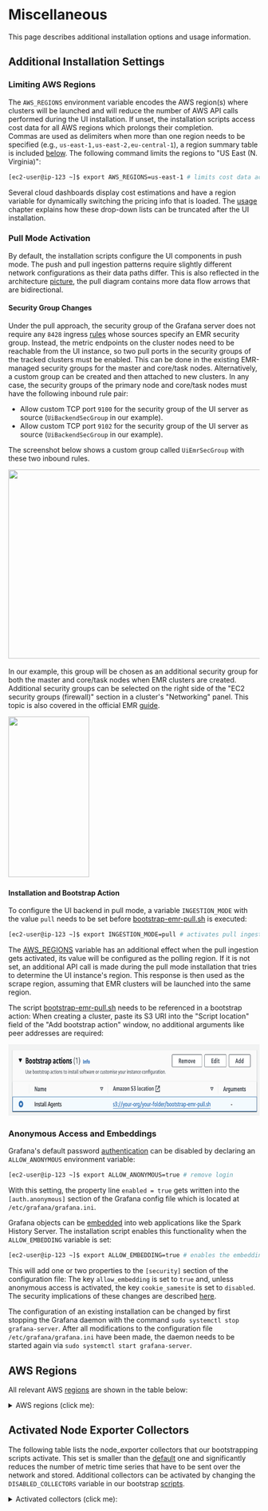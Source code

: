 # Miscellaneous
This page describes additional installation options and usage information. 

## Additional Installation Settings
### Limiting AWS Regions
The `AWS_REGIONS` environment variable encodes the AWS region(s) where clusters will be launched and will reduce the number of AWS API calls performed during the UI installation. If unset, 
the installation scripts access cost data for all AWS regions which prolongs their completion.
<br> Commas are used as delimiters when more than one region needs to be specified (e.g., `us-east-1,us-east-2,eu-central-1`), a region summary table is included
[below](#aws-regions). The following command limits the regions to "US East (N. Virginia)":
``` bash
[ec2-user@ip-123 ~]$ export AWS_REGIONS=us-east-1 # limits cost data access to us-east-1 region
 ```
Several cloud dashboards display cost estimations and have a region variable for dynamically switching the pricing info that is loaded. The [usage](./usage.md#changing-grafana-variables) 
chapter explains how these drop-down lists can be truncated after the UI installation.

### Pull Mode Activation
By default, the installation scripts configure the UI components in push mode. The push and pull ingestion patterns require slightly different network configurations as their data paths differ.
This is also reflected in the architecture [picture](../images/Architecture.svg), the pull diagram contains more data flow arrows that are bidirectional.

#### Security Group Changes
Under the pull approach, the security group of the Grafana
server does not require any `8428` ingress [rules](./prerequ-emr.md#adjusting-inbound-traffic) whose sources specify an EMR security group. Instead, the metric endpoints on the cluster nodes need 
to be reachable from the UI instance, so two pull ports in the security groups of the tracked clusters must be enabled. This can be done in the existing EMR-managed security groups for the master and
core/task nodes. Alternatively, a custom group can be created and then attached to new clusters. In any case, the security groups of the primary node and core/task nodes must have the following 
inbound rule pair:
- Allow custom TCP port `9100` for the security group of the UI server as source (`UiBackendSecGroup` in our example).
- Allow custom TCP port `9102` for the security group of the UI server as source (`UiBackendSecGroup` in our example).

The screenshot below shows a custom group called `UiEmrSecGroup` with these two inbound rules.

<img src="../images/SecGroupEmr.png" width="791" height="379" />

In our example, this group will be chosen as an additional security group for both the master and core/task nodes when EMR clusters are created. Additional security groups can be selected on the 
right side of the "EC2 security groups (firewall)" section in a cluster's "Networking" panel. This topic is also covered in the official EMR [guide](https://docs.aws.amazon.com/emr/latest/ManagementGuide/emr-additional-sec-groups.html).

<img src="../images/EmrAux.png" width="162" height="322" />

#### Installation and Bootstrap Action
To configure the UI backend in pull mode, a variable `INGESTION_MODE` with the value `pull` needs to be set before [bootstrap-emr-pull.sh](../scripts/bootstrap-emr-pull.sh) is executed:
``` bash
[ec2-user@ip-123 ~]$ export INGESTION_MODE=pull # activates pull ingestion
 ```
The [AWS_REGIONS](#limiting-aws-regions) variable has an additional effect when the pull ingestion gets activated, its value will be configured as the polling region. If it is not set, an additional API call is made during the
pull mode installation that tries to determine the UI instance's region. This response is then used as the scrape region, assuming that EMR clusters will be launched into the same region.

The script [bootstrap-emr-pull.sh](../scripts/bootstrap-emr-pull.sh) needs to be referenced in a bootstrap action: When creating a cluster, paste its S3 URI
into the "Script location" field of the "Add bootstrap action" window, no additional arguments like peer addresses are required:

 <img src="../images/BootstrapPull.png" width="528" height="143" />

### Anonymous Access and Embeddings
Grafana's default password [authentication](https://grafana.com/docs/grafana/latest/setup-grafana/configure-security/configure-authentication/#configure-authentication) can be disabled by declaring an
`ALLOW_ANONYMOUS` environment variable:
``` bash
[ec2-user@ip-123 ~]$ export ALLOW_ANONYMOUS=true # remove login
 ```
With this setting, the property line `enabled = true` gets written into the `[auth.anonymous]` section of the Grafana config file which is located at `/etc/grafana/grafana.ini`.

Grafana objects can be [embedded](https://grafana.com/blog/2023/10/10/how-to-embed-grafana-dashboards-into-web-applications/) into web applications like the Spark History Server. The installation
script enables this functionality when the `ALLOW_EMBEDDING` variable is set:
``` bash
[ec2-user@ip-123 ~]$ export ALLOW_EMBEDDING=true # enables the embedding of Grafana
 ```
This will add one or two properties to the `[security]` section of the configuration file: The key `allow_embedding` is set to `true` and, unless anonymous access is activated, the key
`cookie_samesite` is set to `disabled`. The security implications of these changes are described [here](https://grafana.com/docs/grafana/latest/setup-grafana/configure-grafana/#cookie_samesite).

The configuration of an existing installation can be changed by first stopping the Grafana daemon with the command `sudo systemctl stop grafana-server`. After all modifications to the configuration
file `/etc/grafana/grafana.ini` have been made, the daemon needs to be started again via `sudo systemctl start grafana-server`.

## AWS Regions
All relevant AWS [regions](https://docs.aws.amazon.com/general/latest/gr/emr.html) are shown in the table below:

<details>
<summary>AWS regions (click me):</summary>

| Region         | Region Name               |
|----------------|---------------------------|
| us-east-1      | US East (N. Virginia)     |
| us-east-2      | US East (Ohio)            |
| us-west-1      | US West (N. California)   |
| us-west-2      | US West (Oregon)          |
| af-south-1     | Africa (Cape Town)        |
| ap-east-1      | Asia Pacific (Hong Kong)  |
| ap-south-1     | Asia Pacific (Mumbai)     |
| ap-south-2     | Asia Pacific (Hyderabad)  |
| ap-southeast-1 | Asia Pacific (Singapore)  |
| ap-southeast-2 | Asia Pacific (Sydney)     |
| ap-southeast-3 | Asia Pacific (Jakarta)    |
| ap-southeast-4 | Asia Pacific (Melbourne)  |
| ap-northeast-1 | Asia Pacific (Tokyo)      |
| ap-northeast-2 | Asia Pacific (Seoul)      |
| ap-northeast-3 | Asia Pacific (Osaka)      |
| ca-central-1   | Canada (Central)          |
| eu-central-1   | Europe (Frankfurt)        |
| eu-central-2   | Europe (Zurich)           |
| eu-west-1      | Europe (Ireland)          |
| eu-west-2      | Europe (London)           |
| eu-west-3      | Europe (Paris)            |
| eu-south-1     | Europe (Milan)            |
| eu-south-2     | Europe (Spain)            |
| eu-north-1     | Europe (Stockholm)        |
| il-central-1   | Israel (Tel Aviv)         |
| me-south-1     | Middle East (Bahrain)     |
| me-central-1   | Middle East (UAE)         |
| sa-east-1      | South America (São Paulo) |

</details>

## Activated Node Exporter Collectors
The following table lists the node_exporter collectors that our bootstrapping scripts activate. This set is smaller than the [default](https://github.com/prometheus/node_exporter#enabled-by-default) one and significantly reduces the number of metric time 
series that have to be sent over the network and stored. Additional collectors can be activated by changing the `DISABLED_COLLECTORS` variable in our 
bootstrap [scripts](../scripts).

<details>
<summary>Activated collectors (click me):</summary>

| Collector Name |
|----------------|
| bcache         |
| cpu            |
| cpufreq        |
| diskstats      |
| edac           |
| filefd         |
| filesystem     |
| infiniband     |
| ipvs           |
| loadavg        |
| meminfo        |
| netclass       |
| netdev         |
| nfs            |
| nfsd           |
| nvme           |
| uname          |
| vmstat         |

</details>